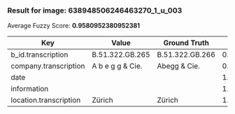 ### Result for image: 638948506246463270_1_u_003
Average Fuzzy Score: **0.9580952380952381**
<small>

| Key | Value | Ground Truth | Score |
| --- | --- | --- | --- |
| b_id.transcription | B.51.322.GB.265 | B.51.322.GB.266 | 0.9333333333333332 |
| company.transcription | A b e g g & Cie. | Abegg & Cie. | 0.8571428571428572 |
| date |  |  | 1.0 |
| information |  |  | 1.0 |
| location.transcription | Zürich | Zürich | 1.0 |

</small>
